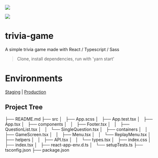 ![](https://github.com/fernand0aguilar/trivia-game/workflows/Continuous%20Integration/badge.svg)

![](https://github.com/fernand0aguilar/trivia-game/workflows/Continuous%20Deployment/badge.svg)
# trivia-game

A simple trivia game made with React / Typescript / Sass

> Clone, install dependencies, run with 'yarn start'

# Environments 

[Staging](http://fraguilar-trivia-game-staging.s3-website.eu-west-2.amazonaws.com/) | 
[Production](http://fraguilar-trivia-game-production.s3-website.eu-west-2.amazonaws.com/)

## Project Tree

├── README.md
├── src
│   ├── App.scss
│   ├── App.test.tsx
│   ├── App.tsx
│   ├── components
│   │   ├── Footer.tsx
│   │   ├── QuestionList.tsx
│   │   └── SingleQuestion.tsx
│   ├── containers
│   │   ├── GameScreen.tsx
│   │   ├── Menu.tsx
│   │   └── ReplayMenu.tsx
│   ├── helpers
│   │   ├── API.tsx
│   │   └── types.tsx
│   ├── index.css
│   ├── index.tsx
│   ├── react-app-env.d.ts
│   └── setupTests.ts
├── tsconfig.json
├── package.json


